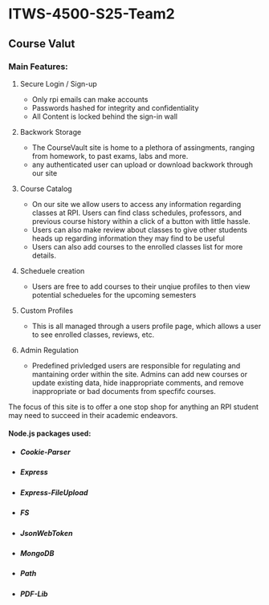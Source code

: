 # ITWS-4500-S25-Team2

## Course Valut

### Main Features:
1. Secure Login / Sign-up
    - Only rpi emails can make accounts
    - Passwords hashed for integrity and confidentiality
    - All Content is locked behind the sign-in wall

2. Backwork Storage
    - The CourseVault site is home to a plethora of assingments,
      ranging from homework, to past exams, labs and more.
    - any authenticated user can upload or download backwork through our site

3. Course Catalog
    - On our site we allow users to access any information regarding classes at RPI.
      Users can find class schedules, professors, and previous course history within 
      a click of a button with little hassle.
    - Users can also make review about classes to give other students heads up regarding
      information they may find to be useful
    - Users can also add courses to the enrolled classes list for more details.

4. Scheduele creation
    - Users are free to add courses to their unqiue profiles to then 
      view potential schedueles for the upcoming semesters

5. Custom Profiles
    - This is all managed through a users profile page, which allows
      a user to see enrolled classes, reviews, etc.

6. Admin Regulation
    - Predefined privledged users are responsible for regulating and 
      mantaining order within the site. Admins can add new courses or 
      update existing data, hide inappropriate comments, and remove 
      inappropriate or bad documents from specfifc courses.

The focus of this site is to offer a one stop shop for anything an RPI student may need to succeed in their academic endeavors.

#### Node.js packages used:
 - ##### Cookie-Parser
 - ##### Express
 - ##### Express-FileUpload
 - ##### FS
 - ##### JsonWebToken
 - ##### MongoDB
 - ##### Path
 - ##### PDF-Lib

